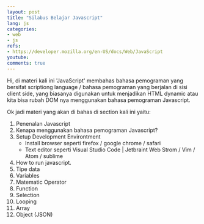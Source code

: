 ```yaml
---
layout: post
title: "Silabus Belajar Javascript"
lang: js
categories:
- web
- js
refs: 
- https://developer.mozilla.org/en-US/docs/Web/JavaScript
youtube: 
comments: true
---
```


Hi, di materi kali ini 'JavaScript' membahas bahasa pemograman yang bersifat scriptiong language / bahasa pemograman yang berjalan di sisi client side, yang biasanya digunakan untuk menjadikan HTML dynamic atau kita bisa rubah DOM nya menggunakan bahasa pemograman Javascript.

Ok jadi materi yang akan di bahas di section kali ini yaitu:

1. Penenalan Javascript
2. Kenapa menggunakan bahasa pemograman Javascript?
3. Setup Development Environtment
    - Install browser seperti firefox / google chrome / safari
    - Text editor seperti Visual Studio Code | Jetbraint Web Strom / Vim / Atom / sublime
4. How to run javascript.
5. Tipe data
6. Variables
7. Matematic Operator
8. Function
9. Selection
10. Looping
11. Array
12. Object (JSON)
